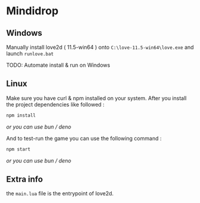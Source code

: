 # Mindidrop

## Windows

Manually install love2d ( 11.5-win64 ) onto `C:\love-11.5-win64\love.exe` and launch `runlove.bat`

TODO: Automate install & run on Windows

## Linux

Make sure you have curl & npm installed on your system.
After you install the project dependencies like followed :

```bash
npm install
```

_or you can use bun / deno_

And to test-run the game you can use the following command :

```bash
npm start
```

_or you can use bun / deno_

## Extra info

the `main.lua` file is the entrypoint of love2d.
